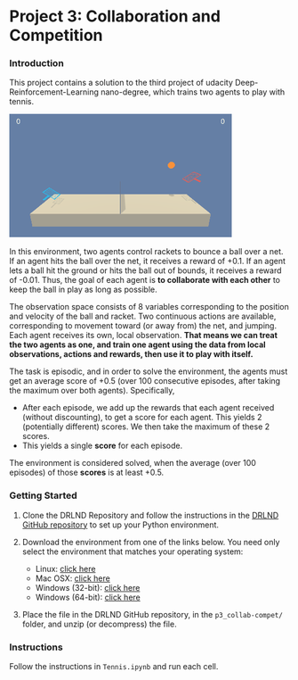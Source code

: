 # Project 3: Collaboration and Competition

### Introduction

This project contains a solution to the third project of udacity Deep-Reinforcement-Learning nano-degree, which trains two agents to play with tennis. 

![Trained Agent](images/playing.gif)

In this environment, two agents control rackets to bounce a ball over a net. If an agent hits the ball over the net, it receives a reward of +0.1.  If an agent lets a ball hit the ground or hits the ball out of bounds, it receives a reward of -0.01.  Thus, the goal of each agent is **to collaborate with each other** to keep the ball in play as long as possible.

The observation space consists of 8 variables corresponding to the position and velocity of the ball and racket. Two continuous actions are available, corresponding to movement toward (or away from) the net, and jumping. Each agent receives its own, local observation. **That means we can treat the two agents as one, and train one agent using the data from local observations, actions and rewards, then use it to play with itself.**

The task is episodic, and in order to solve the environment, the agents must get an average score of +0.5 (over 100 consecutive episodes, after taking the maximum over both agents). Specifically,

- After each episode, we add up the rewards that each agent received (without discounting), to get a score for each agent. This yields 2 (potentially different) scores. We then take the maximum of these 2 scores.
- This yields a single **score** for each episode.

The environment is considered solved, when the average (over 100 episodes) of those **scores** is at least +0.5.

### Getting Started

1. Clone the DRLND Repository and follow the instructions in the [DRLND GitHub repository](https://github.com/udacity/deep-reinforcement-learning) to set up your Python environment. 

2. Download the environment from one of the links below.  You need only select the environment that matches your operating system:
    - Linux: [click here](https://s3-us-west-1.amazonaws.com/udacity-drlnd/P3/Tennis/Tennis_Linux.zip)
    - Mac OSX: [click here](https://s3-us-west-1.amazonaws.com/udacity-drlnd/P3/Tennis/Tennis.app.zip)
    - Windows (32-bit): [click here](https://s3-us-west-1.amazonaws.com/udacity-drlnd/P3/Tennis/Tennis_Windows_x86.zip)
    - Windows (64-bit): [click here](https://s3-us-west-1.amazonaws.com/udacity-drlnd/P3/Tennis/Tennis_Windows_x86_64.zip) 
    
3. Place the file in the DRLND GitHub repository, in the `p3_collab-compet/` folder, and unzip (or decompress) the file. 

### Instructions

Follow the instructions in `Tennis.ipynb` and run each cell.
